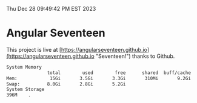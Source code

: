 Thu Dec 28 09:49:42 PM EST 2023

# Angular Seventeen


This project is live at [https://angularseventeen.github.io](https://angularseventeen.github.io "Seventeen!") thanks to Github.

```bash
System Memory
               total        used        free      shared  buff/cache   available
Mem:            15Gi       3.5Gi       3.3Gi       310Mi       9.2Gi        11Gi
Swap:          8.0Gi       2.8Gi       5.2Gi
System Storage
396M	.
